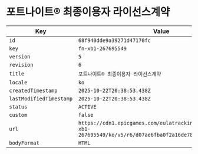 # 포트나이트® 최종이용자 라이선스계약

| Key | Value |
| --- | ----- |
| `id` | `68f940dde9a39271d47170fc` |
| `key` | `fn-xb1-267695549` |
| `version` | `5` |
| `revision` | `6` |
| `title` | `포트나이트® 최종이용자 라이선스계약` |
| `locale` | `ko` |
| `createdTimestamp` | `2025-10-22T20:38:53.438Z` |
| `lastModifiedTimestamp` | `2025-10-22T20:38:53.438Z` |
| `status` | `ACTIVE` |
| `custom` | `false` |
| `url` | `https://cdn1.epicgames.com/eulatracking-download/fn-xb1-267695549/ko/v5/r6/d07ae6fba0f2a16de7898b71ba0faa7f.pdf` |
| `bodyFormat` | `HTML` |
